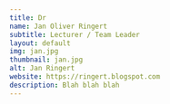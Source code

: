 ```yaml
---
title: Dr
name: Jan Oliver Ringert
subtitle: Lecturer / Team Leader
layout: default
img: jan.jpg
thumbnail: jan.jpg
alt: Jan Ringert
website: https://ringert.blogspot.com
description: Blah blah blah
---
```

